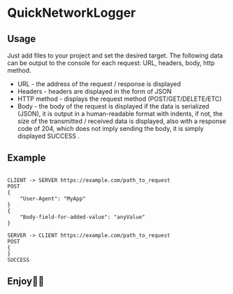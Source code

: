 # QuickNetworkLogger

## Usage  
Just add files to your project and set the desired target. The following data can be output to the console for each request: URL, headers, body, http method.

* URL - the address of the request / response is displayed
* Headers - headers are displayed in the form of JSON
* HTTP method - displays the request method (POST/GET/DELETE/ETC)
* Body - the body of the request is displayed if the data is serialized (JSON), it is output in a human-readable format with indents, if not, the size of the transmitted / received data is displayed, also with a response code of 204, which does not imply sending the body, it is simply displayed SUCCESS .

## Example
```

CLIENT -> SERVER https://example.com/path_to_request
POST
{
    "User-Agent": "MyApp"
}
{
    "Body-field-for-added-value": "anyValue"
}

SERVER -> CLIENT https://example.com/path_to_request
POST
{
}
SUCCESS
```

## Enjoy👌🏻
